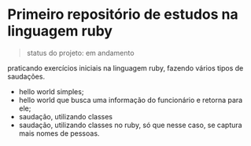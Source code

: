 # Primeiro repositório de estudos na linguagem ruby 

> status do projeto: em andamento

praticando exercícios iniciais na linguagem ruby, fazendo vários tipos de saudações. 
- hello world simples; 
- hello world que busca uma informação do funcionário e retorna para ele; 
- saudação, utilizando classes 
- saudação, utilizando classes no ruby, só que nesse caso, se captura mais nomes de pessoas. 